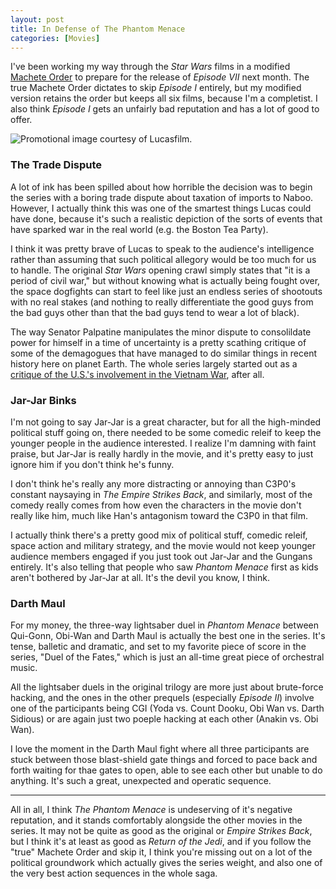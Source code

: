 ```yaml
---
layout: post
title: In Defense of The Phantom Menace
categories: [Movies]
---
```


I've been working my way through the *Star Wars* films in a modified [Machete Order](http://www.nomachetejuggling.com/2011/11/11/the-star-wars-saga-suggested-viewing-order/) to
prepare for the release of *Episode VII* next month. The true Machete Order dictates to
skip *Episode I* entirely, but my modified version retains the order but keeps all six films,
because I'm a completist. I also think *Episode I* gets an unfairly bad reputation and has
a lot of good to offer.

![Promotional image courtesy of Lucasfilm.](http://www.bradwestness.com/content/images/ep1duel.jpg)

### The Trade Dispute

A lot of ink has been spilled about how horrible the decision was to begin the series with a
boring trade dispute about taxation of imports to Naboo. However, I actually think this was
one of the smartest things Lucas could have done, because it's such a realistic depiction of
the sorts of events that have sparked war in the real world (e.g. the Boston Tea Party).

I think it was pretty brave of Lucas to speak to the audience's intelligence rather than
assuming that such political allegory would be too much for us to handle. The original *Star Wars*
opening crawl simply states that "it is a period of civil war," but without knowing what is
actually being fought over, the space dogfights can start to feel like just an endless series
of shootouts with no real stakes (and nothing to really differentiate the good guys from the
bad guys other than that the bad guys tend to wear a lot of black).

The way Senator Palpatine manipulates the minor dispute to consolildate power for himself in a time of
uncertainty is a pretty scathing critique of some of the demagogues that have managed to
do similar things in recent history here on planet Earth. The whole series largely started out as
a [critique of the U.S.'s involvement in the Vietnam War](http://nypost.com/2014/09/21/how-star-wars-was-secretly-george-lucas-protest-of-vietnam/), after all.

### Jar-Jar Binks

I'm not going to say Jar-Jar is a great character, but for all the high-minded political stuff 
going on, there needed to be some comedic releif to keep the younger people in the audience 
interested. I realize I'm damning with faint praise, but Jar-Jar is really hardly 
in the movie, and it's pretty easy to just ignore him if you don't think he's funny. 

I don't think he's really any more distracting or annoying than C3P0's constant naysaying in *The Empire
Strikes Back*, and similarly, most of  the comedy really comes from how even the characters 
in the movie don't really like him, much like Han's antagonism toward the  C3P0 in that film. 

I actually think there's a pretty good mix of political stuff, comedic releif, space action 
and military strategy, and the movie would not keep younger audience members engaged if you
just took out Jar-Jar and the Gungans entirely. It's also telling that people who saw 
*Phantom Menace* first as kids aren't bothered by Jar-Jar at all. It's the devil you know, I think.

### Darth Maul

For my money, the three-way lightsaber duel in *Phantom Menace* between Qui-Gonn, Obi-Wan and 
Darth Maul is actually the best one in the series. It's tense, balletic and dramatic, and set
to my favorite piece of score in the series, "Duel of the Fates," which is just an all-time
great piece of orchestral music. 

All the lightsaber duels in the original trilogy are more just about brute-force hacking,
and the ones in the other prequels (especially *Episode II*) involve one of the participants
being CGI (Yoda vs. Count Dooku, Obi Wan vs. Darth Sidious) or are again just two poeple 
hacking at each other (Anakin vs. Obi Wan). 

I love the moment in the Darth Maul fight where all three participants are stuck between those
blast-shield gate things and forced to pace back and forth waiting for thae gates to open,
able to see each other but unable to do anything. It's such a great, unexpected and operatic sequence.

---

All in all, I think *The Phantom Menace* is undeserving of it's negative reputation, and it stands
comfortably alongside the other movies in the series. It may not be quite as good as the original or *Empire
Strikes Back*, but I think it's at least as good as *Return of the Jedi*, and if you follow the "true"
Machete Order and skip it, I think you're missing out on a lot of the political groundwork which
actually gives the series weight, and also one of the very best action sequences in the whole saga.